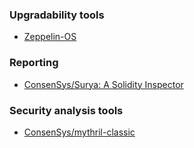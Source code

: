 ### Upgradability tools
- [Zeppelin-OS](https://zeppelinos.org/)

### Reporting
- [ConsenSys/Surya: A Solidity Inspector](https://github.com/ConsenSys/surya)
### Security analysis tools
- [ConsenSys/mythril-classic](https://github.com/ConsenSys/mythril-classic)
